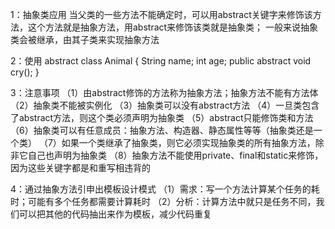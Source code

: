 1：抽象类应用
当父类的一些方法不能确定时，可以用abstract关键字来修饰该方法，这个方法就是抽象方法，用abstract来修饰该类就是抽象类；
一般来说抽象类会被继承，由其子类来实现抽象方法

2：使用
abstract class Animal {
   String name;
   int age;
   public abstract void cry();
}

3：注意事项
（1）由abstract修饰的方法称为抽象方法；抽象方法不能有方法体
（2）抽象类不能被实例化
（3）抽象类可以没有abstract方法
（4）一旦类包含了abstract方法，则这个类必须声明为抽象类
（5）abstract只能修饰类和方法
（6）抽象类可以有任意成员：抽象方法、构造器、静态属性等等（抽象类还是一个类）
（7）如果一个类继承了抽象类，则它必须实现抽象类的所有抽象方法，除非它自己也声明为抽象类
（8）抽象方法不能使用private、final和static来修饰，因为这些关键字都是和重写相违背的

4：通过抽象方法引申出模板设计模式
（1）需求：写一个方法计算某个任务的耗时；可能有多个任务都需要计算耗时
（2）分析：计算方法中就只是任务不同，我们可以把其他的代码抽出来作为模板，减少代码重复

